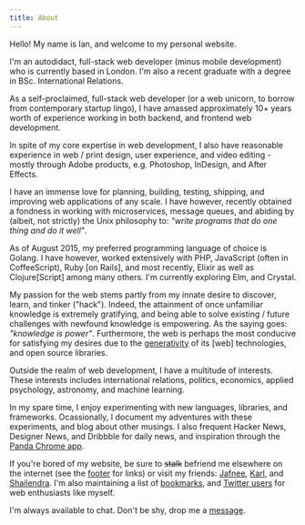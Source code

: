 ```yaml
---
title: About
---
```


Hello! My name is Ian, and welcome to my personal website.

I'm an autodidact, full-stack web developer (minus mobile development) who is currently based in London. I'm also a recent graduate with a degree in BSc. International Relations.

As a self-proclaimed, full-stack web developer (or a web unicorn, to borrow from contemporary startup lingo), I have amassed approximately 10+ years worth of experience working in both backend, and frontend web development.

In spite of my core expertise in web development, I also have reasonable experience in web / print design, user experience, and video editing - mostly through Adobe products, e.g. Photoshop, InDesign, and After Effects.

I have an immense love for planning, building, testing, shipping, and improving web applications of any scale. I have however, recently obtained a fondness in working with microservices, message queues, and abiding by (albeit, not strictly) the Unix philosophy to: _"write programs that do one thing and do it well"_.

As of August 2015, my preferred programming language of choice is Golang. I have however, worked extensively with PHP, JavaScript (often in CoffeeScript), Ruby [on Rails], and most recently, Elixir as well as Clojure[Script] among many others. I'm currently exploring Elm, and Crystal.

My passion for the web stems partly from my innate desire to discover, learn, and tinker ("hack"). Indeed, the attainment of once unfamiliar knowledge is extremely gratifying, and being able to solve existing / future challenges with newfound knowledge is empowering. As the saying goes: _"knowledge is power"_. Furthermore, the web is perhaps the most conducive for satisfying my desires due to the [generativity](http://papers.ssrn.com/sol3/papers.cfm?abstract_id=847124) of its [web] technologies, and open source libraries.

Outside the realm of web development, I have a multitude of interests. These interests includes international relations, politics, economics, applied psychology, astronomy, and machine learning.

In my spare time, I enjoy experimenting with new languages, libraries, and frameworks. Ocassionally, I document my adventures with these experiments, and blog about other musings. I also frequent Hacker News, Designer News, and Dribbble for daily news, and inspiration through the [Panda Chrome app](http://usepanda.com/).

If you're bored of my website, be sure to <del>stalk</del> befriend me elsewhere on the internet (see the [footer](#footer) for links) or visit my friends: [Jafnee](http://jafnee.com/), [Karl](http://mbwkarl.com/), and [Shailendra](http://shailendra.me/). I'm also maintaining a list of [bookmarks](http://www.evernote.com/shard/s233/sh/473897f7-0543-4b26-b849-18ded36d3236/f972fb216d32beb01866bc45615f87c8), and [Twitter users](https://twitter.com/MrSaints/web) for web enthusiasts like myself.

I'm always available to chat. Don't be shy, drop me a [message](/hello).
